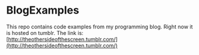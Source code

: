 BlogExamples
============

This repo contains code examples from my programming blog. Right now it is hosted on tumblr. The link is: [http://theothersideofthescreen.tumblr.com/](http://theothersideofthescreen.tumblr.com/)

